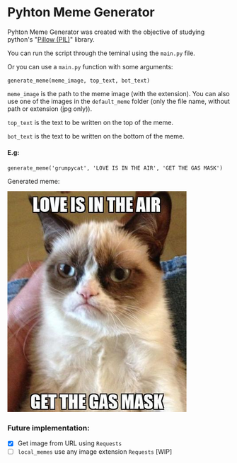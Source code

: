 # Pyhton Meme Generator

Pyhton Meme Generator was created with the objective of studying python's "[Pillow (PIL)](http://pillow.readthedocs.io/en/3.4.x/index.html)" library.

You can run the script through the teminal using the `main.py` file.

Or you can use a `main.py` function with some arguments:
```
generate_meme(meme_image, top_text, bot_text)
```
`meme_image` is the path to the meme image (with the extension). You can also use one of the images in the `default_meme` folder (only the file name, without path or extension (jpg only)).

`top_text` is the text to be written on the top of the meme.

`bot_text` is the text to be written on the bottom of the meme.

#### E.g:

```
generate_meme('grumpycat', 'LOVE IS IN THE AIR', 'GET THE GAS MASK')
```

Generated meme:

![grumpycat](/new_memes/new_meme1.jpg)

### Future implementation:

- [x] Get image from URL using `Requests`
- [ ] `local_memes` use any image extension `Requests` [WIP]